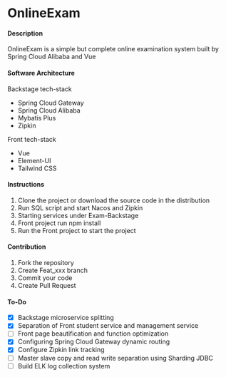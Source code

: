 # OnlineExam

#### Description

OnlineExam is a simple but complete online examination system built by Spring Cloud Alibaba and Vue

#### Software Architecture

Backstage tech-stack

- Spring Cloud Gateway
- Spring Cloud Alibaba
- Mybatis Plus
- Zipkin



Front tech-stack

- Vue
- Element-UI
- Tailwind CSS

#### Instructions

1.  Clone the project or download the source code in the distribution
2.  Run SQL script and start Nacos and Zipkin
3.  Starting services under Exam-Backstage
4.  Front project run npm install
5.  Run the Front project to start the project

#### Contribution

1.  Fork the repository
2.  Create Feat_xxx branch
3.  Commit your code
4.  Create Pull Request

#### To-Do

- [x] Backstage microservice splitting
- [x] Separation of Front student service and management service
- [ ] Front page beautification and function optimization
- [x] Configuring Spring Cloud Gateway dynamic routing
- [x] Configure Zipkin link tracking
- [ ] Master slave copy and read write separation using Sharding JDBC
- [ ] Build ELK log collection system